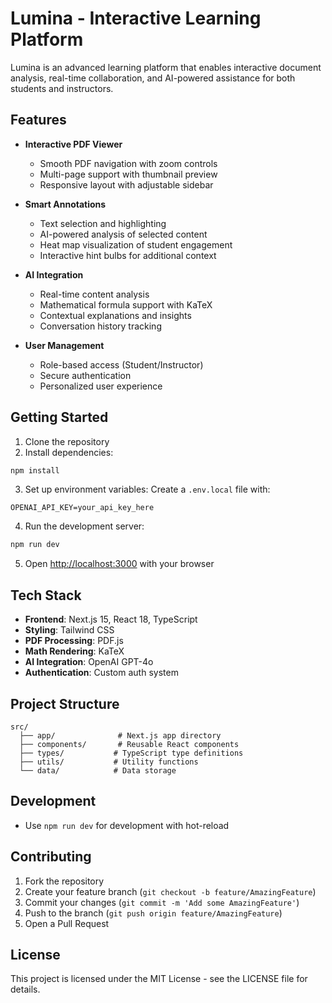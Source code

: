 # Lumina - Interactive Learning Platform

Lumina is an advanced learning platform that enables interactive document analysis, real-time collaboration, and AI-powered assistance for both students and instructors.

## Features

- **Interactive PDF Viewer**
  - Smooth PDF navigation with zoom controls
  - Multi-page support with thumbnail preview
  - Responsive layout with adjustable sidebar

- **Smart Annotations**
  - Text selection and highlighting
  - AI-powered analysis of selected content
  - Heat map visualization of student engagement
  - Interactive hint bulbs for additional context

- **AI Integration**
  - Real-time content analysis
  - Mathematical formula support with KaTeX
  - Contextual explanations and insights
  - Conversation history tracking

- **User Management**
  - Role-based access (Student/Instructor)
  - Secure authentication
  - Personalized user experience

## Getting Started

1. Clone the repository
2. Install dependencies:

```bash
npm install
```

3. Set up environment variables:
Create a `.env.local` file with:
```
OPENAI_API_KEY=your_api_key_here
```

4. Run the development server:
```bash
npm run dev
```

5. Open [http://localhost:3000](http://localhost:3000) with your browser

## Tech Stack

- **Frontend**: Next.js 15, React 18, TypeScript
- **Styling**: Tailwind CSS
- **PDF Processing**: PDF.js
- **Math Rendering**: KaTeX
- **AI Integration**: OpenAI GPT-4o
- **Authentication**: Custom auth system

## Project Structure

```
src/
  ├── app/              # Next.js app directory
  ├── components/       # Reusable React components
  ├── types/           # TypeScript type definitions
  ├── utils/           # Utility functions
  └── data/            # Data storage
```

## Development

- Use `npm run dev` for development with hot-reload

## Contributing

1. Fork the repository
2. Create your feature branch (`git checkout -b feature/AmazingFeature`)
3. Commit your changes (`git commit -m 'Add some AmazingFeature'`)
4. Push to the branch (`git push origin feature/AmazingFeature`)
5. Open a Pull Request

## License

This project is licensed under the MIT License - see the LICENSE file for details.
